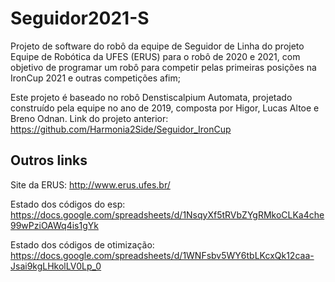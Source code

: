 # Seguidor2021-S

Projeto de software do robô da equipe de Seguidor de Linha do projeto Equipe de Robótica da UFES (ERUS) para o robô de 2020 e 2021, com objetivo de programar um robô para competir pelas primeiras posições na IronCup 2021 e outras competições afim;

Este projeto é baseado no robô Denstiscalpium Automata, projetado construído pela equipe no ano de 2019, composta por Higor, Lucas Altoe e Breno Odnan.
Link do projeto anterior: https://github.com/Harmonia2Side/Seguidor_IronCup

## Outros links

Site da ERUS: http://www.erus.ufes.br/

Estado dos códigos do esp: https://docs.google.com/spreadsheets/d/1NsqyXf5tRVbZYgRMkoCLKa4che99wPziOAWq4is1gYk 

Estado dos códigos de otimização: https://docs.google.com/spreadsheets/d/1WNFsbv5WY6tbLKcxQk12caa-Jsai9kgLHkolLV0Lp_0
